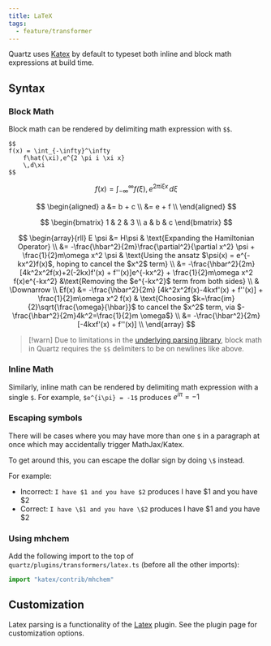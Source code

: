 ```yaml
---
title: LaTeX
tags:
  - feature/transformer
---
```


Quartz uses [Katex](https://katex.org/) by default to typeset both inline and block math expressions at build time.

## Syntax

### Block Math

Block math can be rendered by delimiting math expression with `$$`.

```
$$
f(x) = \int_{-\infty}^\infty
    f\hat(\xi),e^{2 \pi i \xi x}
    \,d\xi
$$
```

$$
f(x) = \int_{-\infty}^\infty
    f\hat(\xi),e^{2 \pi i \xi x}
    \,d\xi
$$

$$
\begin{aligned}
a &= b + c \\ &= e + f \\
\end{aligned}
$$

$$
\begin{bmatrix}
1 & 2 & 3 \\
a & b & c
\end{bmatrix}
$$

$$
\begin{array}{rll}
E \psi &= H\psi & \text{Expanding the Hamiltonian Operator} \\
&= -\frac{\hbar^2}{2m}\frac{\partial^2}{\partial x^2} \psi + \frac{1}{2}m\omega x^2 \psi & \text{Using the ansatz $\psi(x) = e^{-kx^2}f(x)$, hoping to cancel the $x^2$ term} \\
&= -\frac{\hbar^2}{2m} [4k^2x^2f(x)+2(-2kx)f'(x) + f''(x)]e^{-kx^2} + \frac{1}{2}m\omega x^2 f(x)e^{-kx^2} &\text{Removing the $e^{-kx^2}$ term from both sides} \\
& \Downarrow \\
Ef(x) &= -\frac{\hbar^2}{2m} [4k^2x^2f(x)-4kxf'(x) + f''(x)] + \frac{1}{2}m\omega x^2 f(x) & \text{Choosing $k=\frac{im}{2}\sqrt{\frac{\omega}{\hbar}}$ to cancel the $x^2$ term, via $-\frac{\hbar^2}{2m}4k^2=\frac{1}{2}m \omega$} \\
&= -\frac{\hbar^2}{2m} [-4kxf'(x) + f''(x)] \\
\end{array}
$$

> [!warn]
> Due to limitations in the [underlying parsing library](https://github.com/remarkjs/remark-math), block math in Quartz requires the `$$` delimiters to be on newlines like above.

### Inline Math

Similarly, inline math can be rendered by delimiting math expression with a single `$`. For example, `$e^{i\pi} = -1$` produces $e^{i\pi} = -1$

### Escaping symbols

There will be cases where you may have more than one `$` in a paragraph at once which may accidentally trigger MathJax/Katex.

To get around this, you can escape the dollar sign by doing `\$` instead.

For example:

- Incorrect: `I have $1 and you have $2` produces I have $1 and you have $2
- Correct: `I have \$1 and you have \$2` produces I have \$1 and you have \$2

### Using mhchem

Add the following import to the top of `quartz/plugins/transformers/latex.ts` (before all the other
imports):

```ts title="quartz/plugins/transformers/latex.ts"
import "katex/contrib/mhchem"
```

## Customization

Latex parsing is a functionality of the [Latex](plugins/Latex.md) plugin. See the plugin page for customization options.
